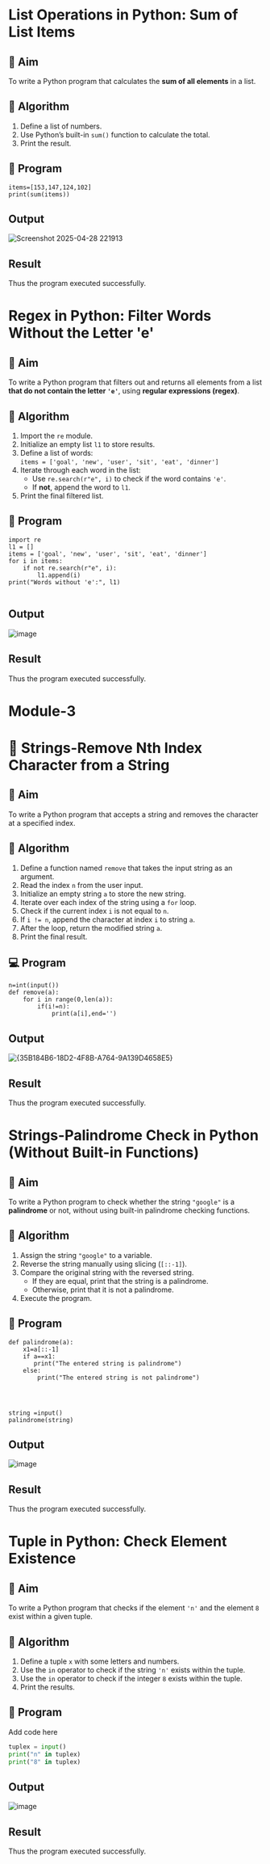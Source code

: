 # List Operations in Python: Sum of List Items

## 🎯 Aim
To write a Python program that calculates the **sum of all elements** in a list.

## 🧠 Algorithm
1. Define a list of numbers.
2. Use Python’s built-in `sum()` function to calculate the total.
3. Print the result.

## 🧾 Program

```
items=[153,147,124,102]
print(sum(items))
```

## Output

![Screenshot 2025-04-28 221913](https://github.com/user-attachments/assets/99ccf546-9301-41d3-8656-cb243f0e3785)

## Result
Thus the program executed successfully.

# Regex in Python: Filter Words Without the Letter 'e'

## 🎯 Aim
To write a Python program that filters out and returns all elements from a list **that do not contain the letter `'e'`**, using **regular expressions (regex)**.

## 🧠 Algorithm
1. Import the `re` module.
2. Initialize an empty list `l1` to store results.
3. Define a list of words:  
   `items = ['goal', 'new', 'user', 'sit', 'eat', 'dinner']`
4. Iterate through each word in the list:
   - Use `re.search(r"e", i)` to check if the word contains `'e'`.
   - If **not**, append the word to `l1`.
5. Print the final filtered list.

## 🧾 Program
```
import re
l1 = []
items = ['goal', 'new', 'user', 'sit', 'eat', 'dinner']
for i in items:
    if not re.search(r"e", i):
        l1.append(i)
print("Words without 'e':", l1)


```
## Output
![image](https://github.com/user-attachments/assets/fbe52d43-eb10-4615-bd06-3b1dde3da7d2)


## Result
Thus the program executed successfully.


# Module-3
# 🧹 Strings-Remove Nth Index Character from a String

## 🎯 Aim
To write a Python program that accepts a string and removes the character at a specified index.

## 🧠 Algorithm
1. Define a function named `remove` that takes the input string as an argument.
2. Read the index `n` from the user input.
3. Initialize an empty string `a` to store the new string.
4. Iterate over each index of the string using a `for` loop.
5. Check if the current index `i` is not equal to `n`.
6. If `i != n`, append the character at index `i` to string `a`.
7. After the loop, return the modified string `a`.
8. Print the final result.

## 💻 Program
```
n=int(input())
def remove(a):
    for i in range(0,len(a)):
        if(i!=n):
            print(a[i],end='')
```
## Output
![{35B184B6-18D2-4F8B-A764-9A139D4658E5}](https://github.com/user-attachments/assets/b01c70a1-29ce-47a2-93ad-39c470fca9eb)


## Result
Thus the program executed successfully.

# Strings-Palindrome Check in Python (Without Built-in Functions)

## 🎯 Aim
To write a Python program to check whether the string `"google"` is a **palindrome** or not, without using built-in palindrome checking functions.

## 🧠 Algorithm
1. Assign the string `"google"` to a variable.
2. Reverse the string manually using slicing (`[::-1]`).
3. Compare the original string with the reversed string.
   - If they are equal, print that the string is a palindrome.
   - Otherwise, print that it is not a palindrome.
4. Execute the program.

## 🧾 Program
```
def palindrome(a):
    x1=a[::-1]
    if a==x1:
       print("The entered string is palindrome")
    else:
        print("The entered string is not palindrome")
    
    
        
        
string =input()
palindrome(string)
```

## Output
![image](https://github.com/user-attachments/assets/a2db7a2a-9ea9-46ff-a33d-3f3cac2b09eb)

## Result
Thus the program executed successfully.

# Tuple in Python: Check Element Existence

## 🎯 Aim
To write a Python program that checks if the element `'n'` and the element `8` exist within a given tuple.

## 🧠 Algorithm
1. Define a tuple `x` with some letters and numbers.
2. Use the `in` operator to check if the string `'n'` exists within the tuple.
3. Use the `in` operator to check if the integer `8` exists within the tuple.
4. Print the results.

## 🧾 Program
Add code here
```py
tuplex = input()
print("n" in tuplex)
print("8" in tuplex)
```

## Output
![image](https://github.com/user-attachments/assets/4343e5a0-3d81-4091-81b6-dfec31c6a2ca)

## Result
Thus the program executed successfully.
